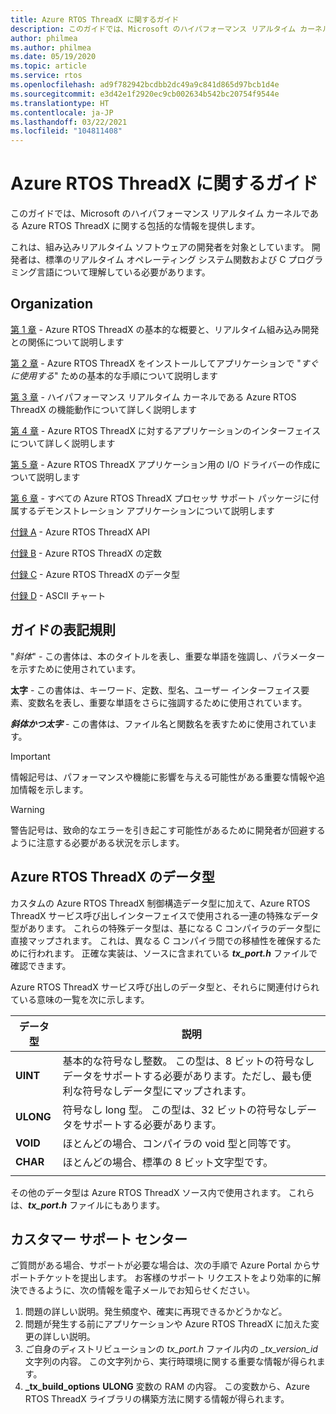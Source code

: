 ```yaml
---
title: Azure RTOS ThreadX に関するガイド
description: このガイドでは、Microsoft のハイパフォーマンス リアルタイム カーネルである Azure RTOS ThreadX に関する包括的な情報を提供します。
author: philmea
ms.author: philmea
ms.date: 05/19/2020
ms.topic: article
ms.service: rtos
ms.openlocfilehash: ad9f782942bcdbb2dc49a9c841d865d97bcb1d4e
ms.sourcegitcommit: e3d42e1f2920ec9cb002634b542bc20754f9544e
ms.translationtype: HT
ms.contentlocale: ja-JP
ms.lasthandoff: 03/22/2021
ms.locfileid: "104811408"
---
```

# <a name="about-the-azure-rtos-threadx-guide"></a>Azure RTOS ThreadX に関するガイド

このガイドでは、Microsoft のハイパフォーマンス リアルタイム カーネルである Azure RTOS ThreadX に関する包括的な情報を提供します。 

これは、組み込みリアルタイム ソフトウェアの開発者を対象としています。 開発者は、標準のリアルタイム オペレーティング システム関数および C プログラミング言語について理解している必要があります。

## <a name="organization"></a>Organization

[第 1 章](chapter1.md) - Azure RTOS ThreadX の基本的な概要と、リアルタイム組み込み開発との関係について説明します

[第 2 章](chapter2.md) - Azure RTOS ThreadX をインストールしてアプリケーションで "*すぐに使用する*" ための基本的な手順について説明します

[第 3 章](chapter3.md) - ハイパフォーマンス リアルタイム カーネルである Azure RTOS ThreadX の機能動作について詳しく説明します

[第 4 章](chapter4.md) - Azure RTOS ThreadX に対するアプリケーションのインターフェイスについて詳しく説明します

[第 5 章](chapter5.md) - Azure RTOS ThreadX アプリケーション用の I/O ドライバーの作成について説明します

[第 6 章](chapter6.md) - すべての Azure RTOS ThreadX プロセッサ サポート パッケージに付属するデモンストレーション アプリケーションについて説明します

[付録 A](appendix-a.md) - Azure RTOS ThreadX API

[付録 B](appendix-b.md) - Azure RTOS ThreadX の定数

[付録 C](appendix-c.md) - Azure RTOS ThreadX のデータ型

[付録 D](appendix-d.md) - ASCII チャート

## <a name="guide-conventions"></a>ガイドの表記規則

"*斜体*" - この書体は、本のタイトルを表し、重要な単語を強調し、パラメーターを示すために使用されています。

**太字** - この書体は、キーワード、定数、型名、ユーザー インターフェイス要素、変数名を表し、重要な単語をさらに強調するために使用されています。

***斜体かつ太字*** - この書体は、ファイル名と関数名を表すために使用されています。

> [!IMPORTANT]
> 情報記号は、パフォーマンスや機能に影響を与える可能性がある重要な情報や追加情報を示します。

> [!WARNING]
> 警告記号は、致命的なエラーを引き起こす可能性があるために開発者が回避するように注意する必要がある状況を示します。

## <a name="azure-rtos-threadx-data-types"></a>Azure RTOS ThreadX のデータ型

カスタムの Azure RTOS ThreadX 制御構造データ型に加えて、Azure RTOS ThreadX サービス呼び出しインターフェイスで使用される一連の特殊なデータ型があります。 これらの特殊データ型は、基になる C コンパイラのデータ型に直接マップされます。 これは、異なる C コンパイラ間での移植性を確保するために行われます。 正確な実装は、ソースに含まれている ***tx_port.h*** ファイルで確認できます。

Azure RTOS ThreadX サービス呼び出しのデータ型と、それらに関連付けられている意味の一覧を次に示します。

| データ型  | 説明 |
| -------- | ------------------------------------------------------------------------------------------------------------------------------------ |
| **UINT** | 基本的な符号なし整数。 この型は、8 ビットの符号なしデータをサポートする必要があります。ただし、最も便利な符号なしデータ型にマップされます。 |
| **ULONG** | 符号なし long 型。 この型は、32 ビットの符号なしデータをサポートする必要があります。 |
| **VOID** | ほとんどの場合、コンパイラの void 型と同等です。 |
| **CHAR** | ほとんどの場合、標準の 8 ビット文字型です。 |
|  |  |

その他のデータ型は Azure RTOS ThreadX ソース内で使用されます。 これらは、***tx_port.h*** ファイルにもあります。

## <a name="customer-support-center"></a>カスタマー サポート センター

ご質問がある場合、サポートが必要な場合は、次の手順で Azure Portal からサポートチケットを提出します。 お客様のサポート リクエストをより効率的に解決できるように、次の情報を電子メールでお知らせください。

1. 問題の詳しい説明。発生頻度や、確実に再現できるかどうかなど。
2. 問題が発生する前にアプリケーションや Azure RTOS ThreadX に加えた変更の詳しい説明。
3. ご自身のディストリビューションの *tx_port.h* ファイル内の *_tx_version_id* 文字列の内容。 この文字列から、実行時環境に関する重要な情報が得られます。
4. **_tx_build_options** **ULONG** 変数の RAM の内容。 この変数から、Azure RTOS ThreadX ライブラリの構築方法に関する情報が得られます。

